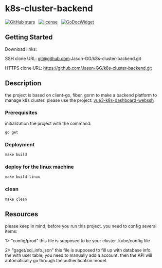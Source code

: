 # k8s-cluster-backend

[![GitHub stars](https://img.shields.io/github/stars/Jason-GG/k8s-cluster-backend.svg)](https://github.com/Jason-GG/k8s-cluster-backend/stargazers)
&nbsp;
[![license](https://img.shields.io/github/license/mashape/apistatus.svg)](/LICENSE)
&nbsp;
[![GoDocWidget]][GoDocReference]

[GoDocWidget]: https://godoc.org/k8s.io/client-go?status.svg
[GoDocReference]:https://godoc.org/k8s.io/client-go 

## Getting Started

Download links:

SSH clone URL: git@github.com:Jason-GG/k8s-cluster-backend.git

HTTPS clone URL: https://github.com/Jason-GG/k8s-cluster-backend.git


## Description
the project is based on client-go, fiber, gorm to make a backend platform to manage k8s cluster.
please use the project: [vue3-k8s-dashboard-webssh]

[vue3-k8s-dashboard-webssh]:https://github.com/Jason-GG/vue3-k8s-dashboard-webssh.git

### Prerequisites
initialization the project with the command:
```
go get
```

### Deployment

```
make build
```

### deploy for the linux machine

```
make build-linux
```
### clean

```
make clean
```
## Resources

please keep in mind, before you run this project. you need to config several items:

1> "config/prod" this file is supposed to be your cluster .kube/config file

2> "gaget/sql_info.json" this file is supposed to fill up with database info. the with user table, you need to manually add a account. then the API will automatically go through the authentication model. 
